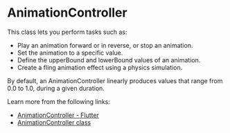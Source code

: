 # AnimationController

This class lets you perform tasks such as:

- Play an animation forward or in reverse, or stop an animation.
- Set the animation to a specific value.
- Define the upperBound and lowerBound values of an animation.
- Create a fling animation effect using a physics simulation.

By default, an AnimationController linearly produces values that range from 0.0 to 1.0, during a given duration.

Learn more from the following links:

- [AnimationController - Flutter](https://docs.flutter.dev/development/ui/animations/tutorial#animationcontroller)
- [AnimationController class](https://api.flutter.dev/flutter/animation/AnimationController-class.html)
